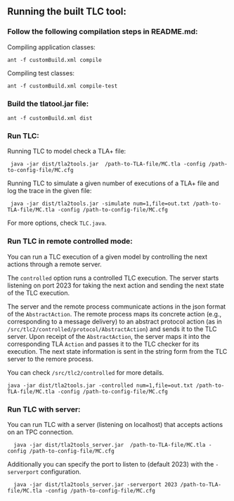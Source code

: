 Running the built TLC tool:
---------------------------------

### Follow the following compilation steps in README.md:


Compiling application classes:

``` shell
ant -f customBuild.xml compile
```

Compiling test classes:

``` shell
ant -f customBuild.xml compile-test
```


### Build the tlatool.jar file:


``` shell
ant -f customBuild.xml dist
```

### Run TLC:

Running TLC to model check a TLA+ file:

``` shell
 java -jar dist/tla2tools.jar  /path-to-TLA-file/MC.tla -config /path-to-config-file/MC.cfg  
```

Running TLC to simulate a given number of executions of a TLA+ file and log the trace in the given file:

``` shell
 java -jar dist/tla2tools.jar -simulate num=1,file=out.txt /path-to-TLA-file/MC.tla -config /path-to-config-file/MC.cfg  
```

For more options, check `TLC.java`.


### Run TLC in remote controlled mode:

You can run a TLC execution of a given model by controlling the next actions through a remote server.

The `controlled` option runs a controlled TLC execution. The server starts listening on port 2023 for taking the next action and sending the next state of the TLC execution. 

The server and the remote process communicate actions in the json format of the `AbstractAction`. The remote process maps its concrete action (e.g., corresponding to a message delivery) to an abstract protocol action (as in `/src/tlc2/controlled/protocol/AbstractAction`) and sends it to the TLC server. Upon receipt of the `AbstractAction`, the server maps it into the corresponding TLA `Action` and passes it to the TLC checker for its execution. The next state information is sent in the string form from the TLC server to the remore process.

You can check `/src/tlc2/controlled` for more details.

 ``` shell
 java -jar dist/tla2tools.jar -controlled num=1,file=out.txt /path-to-TLA-file/MC.tla -config /path-to-config-file/MC.cfg
 ```

### Run TLC with server:

You can run TLC with a server (listening on localhost) that accepts actions on an TPC connection.

``` shell
  java -jar dist/tla2tools_server.jar  /path-to-TLA-file/MC.tla -config /path-to-config-file/MC.cfg
```

Additionally you can specify the port to listen to (default 2023) with the `-serverport` configuration.

``` shell
  java -jar dist/tla2tools_server.jar -serverport 2023 /path-to-TLA-file/MC.tla -config /path-to-config-file/MC.cfg
```

